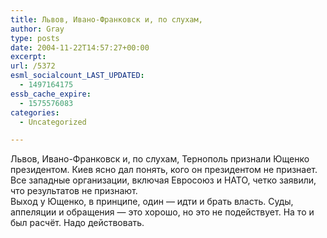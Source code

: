 ```yaml
---
title: Львов, Ивано-Франковск и, по слухам,
author: Gray
type: posts
date: 2004-11-22T14:57:27+00:00
excerpt:
url: /5372
esml_socialcount_LAST_UPDATED:
  - 1497164175
essb_cache_expire:
  - 1575576083
categories:
  - Uncategorized

---
```








Львов, Ивано-Франковск и, по слухам, Тернополь признали Ющенко президентом. Киев ясно дал понять, кого он президентом не признает. Все западные организации, включая Евросоюз и НАТО, четко заявили, что результатов не признают.  
Выход у Ющенко, в принципе, один &#8212; идти и брать власть. Суды, аппеляции и обращения &#8212; это хорошо, но это не подействует. На то и был расчёт. Надо действовать.